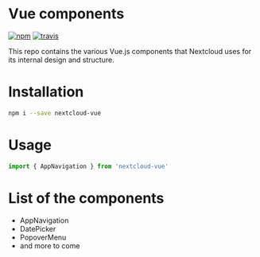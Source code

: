 # Vue components

[![npm](https://img.shields.io/npm/v/nextcloud-vue.svg)](https://www.npmjs.com/package/nextcloud-vue)
[![travis](https://travis-ci.com/nextcloud/vue-components.svg?branch=master)](https://travis-ci.com/nextcloud/vue-components.svg?branch=master)

This repo contains the various Vue.js components that Nextcloud uses for its internal design and structure.

# Installation

```sh
npm i --save nextcloud-vue
```

# Usage
```js
import { AppNavigation } from 'nextcloud-vue'
```

# List of the components
- AppNavigation
- DatePicker
- PopoverMenu
- and more to come

